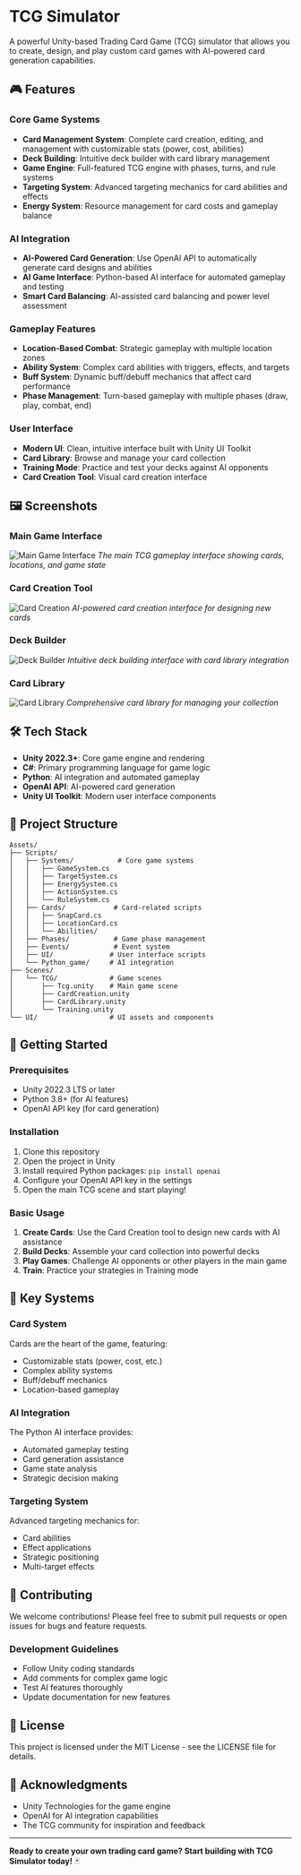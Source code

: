 # TCG Simulator

A powerful Unity-based Trading Card Game (TCG) simulator that allows you to create, design, and play custom card games with AI-powered card generation capabilities.

## 🎮 Features

### Core Game Systems
- **Card Management System**: Complete card creation, editing, and management with customizable stats (power, cost, abilities)
- **Deck Building**: Intuitive deck builder with card library management
- **Game Engine**: Full-featured TCG engine with phases, turns, and rule systems
- **Targeting System**: Advanced targeting mechanics for card abilities and effects
- **Energy System**: Resource management for card costs and gameplay balance

### AI Integration
- **AI-Powered Card Generation**: Use OpenAI API to automatically generate card designs and abilities
- **AI Game Interface**: Python-based AI interface for automated gameplay and testing
- **Smart Card Balancing**: AI-assisted card balancing and power level assessment

### Gameplay Features
- **Location-Based Combat**: Strategic gameplay with multiple location zones
- **Ability System**: Complex card abilities with triggers, effects, and targets
- **Buff System**: Dynamic buff/debuff mechanics that affect card performance
- **Phase Management**: Turn-based gameplay with multiple phases (draw, play, combat, end)

### User Interface
- **Modern UI**: Clean, intuitive interface built with Unity UI Toolkit
- **Card Library**: Browse and manage your card collection
- **Training Mode**: Practice and test your decks against AI opponents
- **Card Creation Tool**: Visual card creation interface

## 🖼️ Screenshots

### Main Game Interface
![Main Game Interface](docs/images/game-interface.png)
*The main TCG gameplay interface showing cards, locations, and game state*

### Card Creation Tool
![Card Creation](docs/images/card-creation.png)
*AI-powered card creation interface for designing new cards*

### Deck Builder
![Deck Builder](docs/images/deck-builder.png)
*Intuitive deck building interface with card library integration*

### Card Library
![Card Library](docs/images/card-library.png)
*Comprehensive card library for managing your collection*

## 🛠️ Tech Stack

- **Unity 2022.3+**: Core game engine and rendering
- **C#**: Primary programming language for game logic
- **Python**: AI integration and automated gameplay
- **OpenAI API**: AI-powered card generation
- **Unity UI Toolkit**: Modern user interface components

## 📁 Project Structure

```
Assets/
├── Scripts/
│   ├── Systems/           # Core game systems
│   │   ├── GameSystem.cs
│   │   ├── TargetSystem.cs
│   │   ├── EnergySystem.cs
│   │   ├── ActionSystem.cs
│   │   └── RuleSystem.cs
│   ├── Cards/            # Card-related scripts
│   │   ├── SnapCard.cs
│   │   ├── LocationCard.cs
│   │   └── Abilities/
│   ├── Phases/           # Game phase management
│   ├── Events/           # Event system
│   ├── UI/              # User interface scripts
│   └── Python_game/     # AI integration
├── Scenes/
│   └── TCG/             # Game scenes
│       ├── Tcg.unity    # Main game scene
│       ├── CardCreation.unity
│       ├── CardLibrary.unity
│       └── Training.unity
└── UI/                  # UI assets and components
```

## 🚀 Getting Started

### Prerequisites
- Unity 2022.3 LTS or later
- Python 3.8+ (for AI features)
- OpenAI API key (for card generation)

### Installation
1. Clone this repository
2. Open the project in Unity
3. Install required Python packages: `pip install openai`
4. Configure your OpenAI API key in the settings
5. Open the main TCG scene and start playing!

### Basic Usage
1. **Create Cards**: Use the Card Creation tool to design new cards with AI assistance
2. **Build Decks**: Assemble your card collection into powerful decks
3. **Play Games**: Challenge AI opponents or other players in the main game
4. **Train**: Practice your strategies in Training mode

## 🎯 Key Systems

### Card System
Cards are the heart of the game, featuring:
- Customizable stats (power, cost, etc.)
- Complex ability systems
- Buff/debuff mechanics
- Location-based gameplay

### AI Integration
The Python AI interface provides:
- Automated gameplay testing
- Card generation assistance
- Game state analysis
- Strategic decision making

### Targeting System
Advanced targeting mechanics for:
- Card abilities
- Effect applications
- Strategic positioning
- Multi-target effects

## 🤝 Contributing

We welcome contributions! Please feel free to submit pull requests or open issues for bugs and feature requests.

### Development Guidelines
- Follow Unity coding standards
- Add comments for complex game logic
- Test AI features thoroughly
- Update documentation for new features

## 📄 License

This project is licensed under the MIT License - see the LICENSE file for details.

## 🙏 Acknowledgments

- Unity Technologies for the game engine
- OpenAI for AI integration capabilities
- The TCG community for inspiration and feedback

---

**Ready to create your own trading card game? Start building with TCG Simulator today!** 🃏
